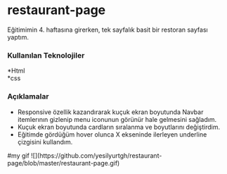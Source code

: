 # restaurant-page
Eğitimimin 4. haftasına girerken, tek sayfalık basit bir restoran sayfası yaptım.

<h3>Kullanılan Teknolojiler</h3>
*Html <br>
*css

<h3>Açıklamalar</h3>
<ul>
<li>Responsive özellik kazandırarak kuçuk ekran boyutunda  Navbar itemlerının gizlenip menu iconunun görünür hale gelmesini sağladım. </li>
<li>Kuçuk ekran boyutunda cardların sıralanma ve boyutlarını değiştirdim.</li>
<li>Eğitimde gördüğüm hover olunca X ekseninde ilerleyen underline çizgisini kullandım.</li>
</ul>
#my gif
![](https://github.com/yesilyurtgh/restaurant-page/blob/master/restaurant-page.gif)



